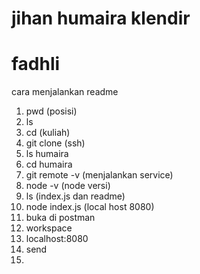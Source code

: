 # jihan humaira klendir
# fadhli
cara menjalankan readme
1. pwd (posisi)
2. ls
3. cd (kuliah)
4. git clone (ssh)
5. ls humaira
6.  cd humaira
7. git remote -v (menjalankan service)
8. node -v (node versi)
9. ls  (index.js dan readme)
10. node index.js (local host 8080)
11. buka di postman
12. workspace 
13. localhost:8080
14. send
15. 
